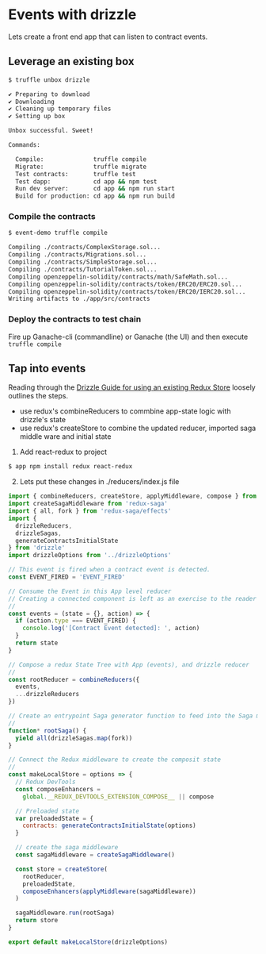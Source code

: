 Events with drizzle
===================

Lets create a front end app that can listen to contract events.

Leverage an existing box
------------------------
```bash
$ truffle unbox drizzle

✔ Preparing to download
✔ Downloading
✔ Cleaning up temporary files
✔ Setting up box

Unbox successful. Sweet!

Commands:

  Compile:              truffle compile
  Migrate:              truffle migrate
  Test contracts:       truffle test
  Test dapp:            cd app && npm test
  Run dev server:       cd app && npm run start
  Build for production: cd app && npm run build
```

### Compile the contracts


```bash
$ event-demo truffle compile

Compiling ./contracts/ComplexStorage.sol...
Compiling ./contracts/Migrations.sol...
Compiling ./contracts/SimpleStorage.sol...
Compiling ./contracts/TutorialToken.sol...
Compiling openzeppelin-solidity/contracts/math/SafeMath.sol...
Compiling openzeppelin-solidity/contracts/token/ERC20/ERC20.sol...
Compiling openzeppelin-solidity/contracts/token/ERC20/IERC20.sol...
Writing artifacts to ./app/src/contracts
```

### Deploy the contracts to test chain

Fire up Ganache-cli (commandline) or Ganache (the UI) and then execute `truffle compile`

Tap into events
---------------

Reading through the [Drizzle
Guide for using an existing Redux Store](https://truffleframework.com/docs/drizzle/getting-started/using-an-existing-redux-store) loosely outlines the steps.
  * use redux's combineReducers to commbine app-state logic with drizzle's state
  * use redux's createStore to combine the updated reducer, imported saga middle
      ware and initial state

1. Add react-redux to project

```bash
$ app npm install redux react-redux
```

2. Lets put these changes in ./reducers/index.js file
```js
import { combineReducers, createStore, applyMiddleware, compose } from 'redux'
import createSagaMiddleware from 'redux-saga'
import { all, fork } from 'redux-saga/effects'
import {
  drizzleReducers,
  drizzleSagas,
  generateContractsInitialState
} from 'drizzle'
import drizzleOptions from '../drizzleOptions'

// This event is fired when a contract event is detected.
const EVENT_FIRED = 'EVENT_FIRED'

// Consume the Event in this App level reducer
// Creating a connected component is left as an exercise to the reader
//
const events = (state = {}, action) => {
  if (action.type === EVENT_FIRED) {
    console.log('[Contract Event detected]: ', action)
  }
  return state
}

// Compose a redux State Tree with App (events), and drizzle reducer
//
const rootReducer = combineReducers({
  events,
  ...drizzleReducers
})

// Create an entrypoint Saga generator function to feed into the Saga middleware
//
function* rootSaga() {
  yield all(drizzleSagas.map(fork))
}

// Connect the Redux middleware to create the composit state
//
const makeLocalStore = options => {
  // Redux DevTools
  const composeEnhancers =
    global.__REDUX_DEVTOOLS_EXTENSION_COMPOSE__ || compose

  // Preloaded state
  var preloadedState = {
    contracts: generateContractsInitialState(options)
  }

  // create the saga middleware
  const sagaMiddleware = createSagaMiddleware()

  const store = createStore(
    rootReducer,
    preloadedState,
    composeEnhancers(applyMiddleware(sagaMiddleware))
  )

  sagaMiddleware.run(rootSaga)
  return store
}

export default makeLocalStore(drizzleOptions)
```

